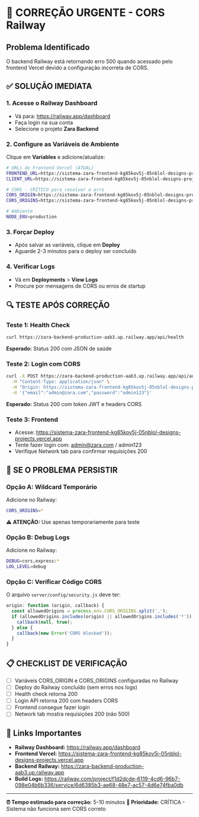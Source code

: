 # 🚨 CORREÇÃO URGENTE - CORS Railway

## Problema Identificado
O backend Railway está retornando erro 500 quando acessado pelo frontend Vercel devido a configuração incorreta de CORS.

## ✅ SOLUÇÃO IMEDIATA

### 1. Acesse o Railway Dashboard
- Vá para: https://railway.app/dashboard
- Faça login na sua conta
- Selecione o projeto **Zara Backend**

### 2. Configure as Variáveis de Ambiente
Clique em **Variables** e adicione/atualize:

```bash
# URLs do Frontend Vercel (ATUAL)
FRONTEND_URL=https://sistema-zara-frontend-kg85kov5j-05nblol-designs-projects.vercel.app
CLIENT_URL=https://sistema-zara-frontend-kg85kov5j-05nblol-designs-projects.vercel.app

# CORS - CRÍTICO para resolver o erro
CORS_ORIGIN=https://sistema-zara-frontend-kg85kov5j-05nblol-designs-projects.vercel.app
CORS_ORIGINS=https://sistema-zara-frontend-kg85kov5j-05nblol-designs-projects.vercel.app,https://www.sistema-zara-frontend-kg85kov5j-05nblol-designs-projects.vercel.app

# Ambiente
NODE_ENV=production
```

### 3. Forçar Deploy
- Após salvar as variáveis, clique em **Deploy**
- Aguarde 2-3 minutos para o deploy ser concluído

### 4. Verificar Logs
- Vá em **Deployments** > **View Logs**
- Procure por mensagens de CORS ou erros de startup

## 🔍 TESTE APÓS CORREÇÃO

### Teste 1: Health Check
```bash
curl https://zara-backend-production-aab3.up.railway.app/api/health
```
**Esperado:** Status 200 com JSON de saúde

### Teste 2: Login com CORS
```bash
curl -X POST https://zara-backend-production-aab3.up.railway.app/api/auth/login \
  -H "Content-Type: application/json" \
  -H "Origin: https://sistema-zara-frontend-kg85kov5j-05nblol-designs-projects.vercel.app" \
  -d '{"email":"admin@zara.com","password":"admin123"}'
```
**Esperado:** Status 200 com token JWT e headers CORS

### Teste 3: Frontend
- Acesse: https://sistema-zara-frontend-kg85kov5j-05nblol-designs-projects.vercel.app
- Tente fazer login com: admin@zara.com / admin123
- Verifique Network tab para confirmar requisições 200

## 🚨 SE O PROBLEMA PERSISTIR

### Opção A: Wildcard Temporário
Adicione no Railway:
```bash
CORS_ORIGINS=*
```
⚠️ **ATENÇÃO:** Use apenas temporariamente para teste

### Opção B: Debug Logs
Adicione no Railway:
```bash
DEBUG=cors,express:*
LOG_LEVEL=debug
```

### Opção C: Verificar Código CORS
O arquivo `server/config/security.js` deve ter:
```javascript
origin: function (origin, callback) {
  const allowedOrigins = process.env.CORS_ORIGINS.split(',');
  if (allowedOrigins.includes(origin) || allowedOrigins.includes('*')) {
    callback(null, true);
  } else {
    callback(new Error('CORS blocked'));
  }
}
```

## 📋 CHECKLIST DE VERIFICAÇÃO

- [ ] Variáveis CORS_ORIGIN e CORS_ORIGINS configuradas no Railway
- [ ] Deploy do Railway concluído (sem erros nos logs)
- [ ] Health check retorna 200
- [ ] Login API retorna 200 com headers CORS
- [ ] Frontend consegue fazer login
- [ ] Network tab mostra requisições 200 (não 500)

## 🔗 Links Importantes

- **Railway Dashboard:** https://railway.app/dashboard
- **Frontend Vercel:** https://sistema-zara-frontend-kg85kov5j-05nblol-designs-projects.vercel.app
- **Backend Railway:** https://zara-backend-production-aab3.up.railway.app
- **Build Logs:** https://railway.com/project/f1d2dcde-6119-4cd6-96b7-098e04b6b336/service/6d6385b3-ae68-48e7-ac57-4d6e74fba0db

---

**⏰ Tempo estimado para correção:** 5-10 minutos
**🎯 Prioridade:** CRÍTICA - Sistema não funciona sem CORS correto